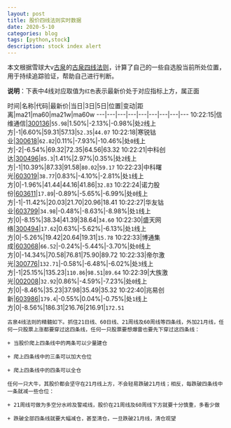 ```yaml
---
layout: post
title: 股价四线法则实时数据
date: 2020-5-10
categories: blog
tags: [python,stock]
description: stock index alert
---
```



本文根据雪球大v[古泉](https://xueqiu.com/u/7148646888)的[古泉四线法则](https://xueqiu.com/7148646888/130498192)，计算了自己的一些自选股当前所处位置，用于持续追踪验证，帮助自己进行判断。

**说明**：下表中4线对应取值为`红色`表示最新价处于对应指标上方，属正面

时间|名称|代码|最新价|当日|3日|5日|位置|变动|距离|ma21|ma60|ma21w|ma60w
---|---|---|---|---|---|---|---|---
10:22:15|信维通信|[300136](https://xueqiu.com/S/SZ300136)|`55.98`|1.50%|-2.13%|-0.98%|处`2`线上方|-1|6.60%|59.31|57.13|`52.35`|`44.07`
10:22:18|寒锐钴业|[300618](https://xueqiu.com/S/SZ300618)|`62.82`|0.11%|-7.93%|-10.46%|处`0`线上方|-2|-6.54%|69.32|72.35|64.56|63.32
10:22:21|中科创达|[300496](https://xueqiu.com/S/SZ300496)|`85.3`|1.41%|2.97%|0.35%|处`2`线上方|-1|10.39%|87.33|91.58|`80.02`|`59.17`
10:22:23|中科曙光|[603019](https://xueqiu.com/S/SH603019)|`38.77`|0.83%|-4.10%|-2.81%|处`1`线上方|0|-1.96%|41.44|44.16|41.86|`32.83`
10:22:24|诺力股份|[603611](https://xueqiu.com/S/SH603611)|`17.89`|-0.89%|-5.65%|-6.99%|处`0`线上方|-1|-11.42%|20.03|21.70|20.96|18.41
10:22:27|华友钴业|[603799](https://xueqiu.com/S/SH603799)|`34.98`|-0.48%|-8.63%|-8.98%|处`1`线上方|0|-8.15%|38.34|41.39|38.64|`34.60`
10:22:30|盛天网络|[300494](https://xueqiu.com/S/SZ300494)|`17.62`|0.63%|-5.62%|-6.13%|处`1`线上方|0|-5.26%|19.42|20.64|19.31|`15.78`
10:22:33|博通集成|[603068](https://xueqiu.com/S/SH603068)|`66.52`|-0.24%|-5.44%|-3.70%|处`0`线上方|0|-14.34%|70.58|76.81|75.90|89.72
10:22:33|帝尔激光|[300776](https://xueqiu.com/S/SZ300776)|`132.71`|-0.58%|-6.48%|-6.02%|处`3`线上方|-1|25.15%|135.23|`110.86`|`98.51`|`89.64`
10:22:39|大族激光|[002008](https://xueqiu.com/S/SZ002008)|`32.92`|0.86%|-4.59%|-7.23%|处`0`线上方|0|-8.46%|35.23|37.98|35.49|35.32
10:22:40|兆易创新|[603986](https://xueqiu.com/S/SH603986)|`179.4`|-0.55%|0.04%|-0.75%|处`1`线上方|0|-8.56%|186.31|216.76|216.91|`172.51`

```
古泉4线法则的精髓如下。抓住21日线、60日线、21周线及60周线等四条线，外加21月线，任何一只股票上涨都要穿过这四条线，任何一只股票要想爆雷也要先下穿过这四条线：

+ 当股价爬上四条线中的两条可以少量建仓

+ 爬上四条线中的三条可以加大仓位

+ 爬上四条线中的四条可以全仓

任何一只大牛，其股价都会坚守在21月线上方，不会轻易跌破21月线；相反，每跌破四条线中一条就减一些仓位：

+ 21周线可做为多空分水岭及警戒线，股价在21周线及60周线下方就要十分慎重，多看少做

+ 跌破全部四条线就要大幅减仓，甚至清仓，一旦跌破21月线，清仓观望
```
